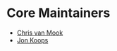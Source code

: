 # Core Maintainers

- [Chris van Mook](https://github.com/chrisvanmook)
- [Jon Koops](https://github.com/jonkoops)
